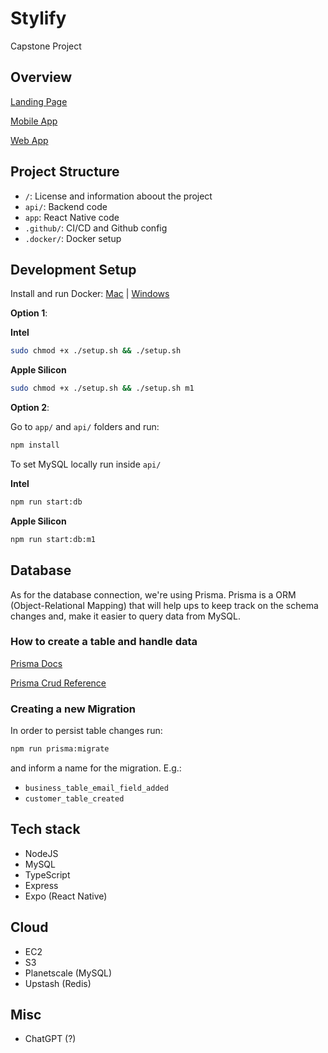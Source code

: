 # Stylify

Capstone Project

## Overview

[Landing Page](https://capable-chebakia-c0d62d.netlify.app/)

[Mobile App](#)

[Web App](#)

## Project Structure

- `/`: License and information aboout the project
- `api/`: Backend code
- `app`: React Native code
- `.github/`: CI/CD and Github config
- `.docker/`: Docker setup

## Development Setup

Install and run Docker: [Mac](https://docs.docker.com/desktop/install/mac-install/) | [Windows](https://docs.docker.com/desktop/install/windows-install/)

**Option 1**: 

__Intel__
```bash
sudo chmod +x ./setup.sh && ./setup.sh
```

__Apple Silicon__
```bash
sudo chmod +x ./setup.sh && ./setup.sh m1
```

**Option 2**:

Go to `app/` and `api/` folders and run:

```bash
npm install
```

To set MySQL locally run inside `api/`

__Intel__
```bash
npm run start:db
```

__Apple Silicon__
```bash
npm run start:db:m1
```

## Database

As for the database connection, we're using Prisma. Prisma is a ORM (Object-Relational Mapping) that will help ups to keep track on the schema changes and,
make it easier to query data from MySQL.

### How to create a table and handle data

[Prisma Docs](https://www.prisma.io/docs/getting-started/quickstart)

[Prisma Crud Reference](https://www.prisma.io/docs/concepts/components/prisma-client/crud)

### Creating a new Migration

In order to persist table changes run:

```bash
npm run prisma:migrate
```

and inform a name for the migration. E.g.:

- `business_table_email_field_added`
- `customer_table_created`


## Tech stack

- NodeJS
- MySQL
- TypeScript
- Express
- Expo (React Native)

## Cloud

- EC2
- S3
- Planetscale (MySQL)
- Upstash (Redis)

## Misc

- ChatGPT (?)
